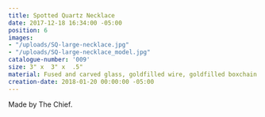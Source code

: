 ```yaml
---
title: Spotted Quartz Necklace
date: 2017-12-18 16:34:00 -05:00
position: 6
images:
- "/uploads/SQ-large-necklace.jpg"
- "/uploads/SQ-large-necklace_model.jpg"
catalogue-number: '009'
size: 3" x  3" x  .5"
material: Fused and carved glass, goldfilled wire, goldfilled boxchain
creation-date: 2018-01-20 00:00:00 -05:00
---
```


Made by The Chief.
